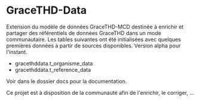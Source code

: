 # GraceTHD-Data

Extension du modèle de données GraceTHD-MCD destinée à enrichir et partager des référentiels de données GraceTHD dans un mode communautaire. Les tables suivantes ont été initialisées avec quelques premières données à partir de sources disponibles. Version alpha pour l'instant.
* gracethddata.t_organisme_data
* gracethddata.t_reference_data 

Voir dans le dossier docs pour la documentation. 

Ce projet est à disposition de la communauté afin de l'enrichir, le corriger, ... 

